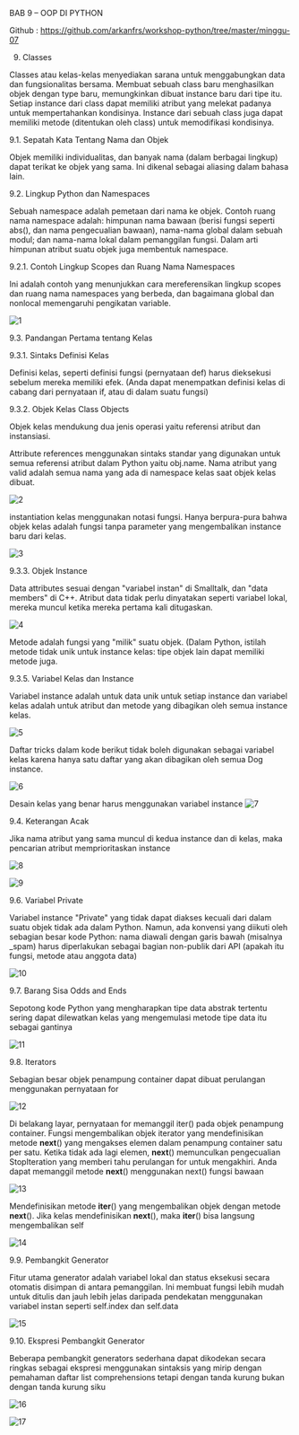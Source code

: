 BAB 9 – OOP DI PYTHON

Github : https://github.com/arkanfrs/workshop-python/tree/master/minggu-07

9. Classes

Classes atau kelas-kelas menyediakan sarana untuk menggabungkan data dan fungsionalitas bersama. Membuat sebuah class baru menghasilkan objek dengan type baru, memungkinkan dibuat instance baru dari tipe itu. Setiap instance dari class dapat memiliki atribut yang melekat padanya untuk mempertahankan kondisinya. Instance dari sebuah class juga dapat memiliki metode (ditentukan oleh class) untuk memodifikasi kondisinya.

9.1. Sepatah Kata Tentang Nama dan Objek

Objek memiliki individualitas, dan banyak nama (dalam berbagai lingkup) dapat terikat ke objek yang sama. Ini dikenal sebagai aliasing dalam bahasa lain.

9.2. Lingkup Python dan Namespaces

Sebuah namespace adalah pemetaan dari nama ke objek. Contoh ruang nama namespace adalah: himpunan nama bawaan (berisi fungsi seperti abs(), dan nama pengecualian bawaan), nama-nama global dalam sebuah modul; dan nama-nama lokal dalam pemanggilan fungsi. Dalam arti himpunan atribut suatu objek juga membentuk namespace.

9.2.1. Contoh Lingkup Scopes dan Ruang Nama Namespaces

Ini adalah contoh yang menunjukkan cara mereferensikan lingkup scopes dan ruang nama namespaces yang berbeda, dan bagaimana global dan nonlocal memengaruhi pengikatan variable.

![1](https://user-images.githubusercontent.com/70943455/112710748-1f1c9d00-8ef6-11eb-8916-a9b56f611f14.png)

9.3. Pandangan Pertama tentang Kelas

9.3.1. Sintaks Definisi Kelas

Definisi kelas, seperti definisi fungsi (pernyataan def) harus dieksekusi sebelum mereka memiliki efek. (Anda dapat menempatkan definisi kelas di cabang dari pernyataan if, atau di dalam suatu fungsi)

9.3.2. Objek Kelas Class Objects

Objek kelas mendukung dua jenis operasi yaitu referensi atribut dan instansiasi.

Attribute references menggunakan sintaks standar yang digunakan untuk semua referensi atribut dalam Python yaitu obj.name. Nama atribut yang valid adalah semua nama yang ada di namespace kelas saat objek kelas dibuat.

![2](https://user-images.githubusercontent.com/70943455/112710752-204dca00-8ef6-11eb-8ab2-8da91f1f4b08.png)

instantiation kelas menggunakan notasi fungsi. Hanya berpura-pura bahwa objek kelas adalah fungsi tanpa parameter yang mengembalikan instance baru dari kelas.

![3](https://user-images.githubusercontent.com/70943455/112710753-20e66080-8ef6-11eb-85c7-332e8d7af70b.png)

9.3.3. Objek Instance

Data attributes sesuai dengan "variabel instan" di Smalltalk, dan "data members" di C++. Atribut data tidak perlu dinyatakan seperti variabel lokal, mereka muncul ketika mereka pertama kali ditugaskan.

![4](https://user-images.githubusercontent.com/70943455/112710754-20e66080-8ef6-11eb-870f-ed968dc1a211.png)

Metode adalah fungsi yang "milik" suatu objek. (Dalam Python, istilah metode tidak unik untuk instance kelas: tipe objek lain dapat memiliki metode juga.

9.3.5. Variabel Kelas dan Instance

Variabel instance adalah untuk data unik untuk setiap instance dan variabel kelas adalah untuk atribut dan metode yang dibagikan oleh semua instance kelas.

![5](https://user-images.githubusercontent.com/70943455/112710755-217ef700-8ef6-11eb-86fc-5ce2e72304bd.png)

Daftar tricks dalam kode berikut tidak boleh digunakan sebagai variabel kelas karena hanya satu daftar yang akan dibagikan oleh semua Dog instance.

![6](https://user-images.githubusercontent.com/70943455/112710757-217ef700-8ef6-11eb-963d-1f331fe4c328.png)

Desain kelas yang benar harus menggunakan variabel instance
![7](https://user-images.githubusercontent.com/70943455/112710758-22178d80-8ef6-11eb-9dab-0f605bde35b2.png)

9.4. Keterangan Acak

Jika nama atribut yang sama muncul di kedua instance dan di kelas, maka pencarian atribut memprioritaskan instance

![8](https://user-images.githubusercontent.com/70943455/112710759-22b02400-8ef6-11eb-86ae-9d73a26574ee.png)

![9](https://user-images.githubusercontent.com/70943455/112710761-22b02400-8ef6-11eb-86da-72e82f42c069.png)

9.6. Variabel Private

Variabel instance "Private" yang tidak dapat diakses kecuali dari dalam suatu objek tidak ada dalam Python. Namun, ada konvensi yang diikuti oleh sebagian besar kode Python: nama diawali dengan garis bawah (misalnya _spam) harus diperlakukan sebagai bagian non-publik dari API (apakah itu fungsi, metode atau anggota data)

![10](https://user-images.githubusercontent.com/70943455/112710762-2348ba80-8ef6-11eb-8983-23102b7cdca8.png)

9.7. Barang Sisa Odds and Ends

Sepotong kode Python yang mengharapkan tipe data abstrak tertentu sering dapat dilewatkan kelas yang mengemulasi metode tipe data itu sebagai gantinya

![11](https://user-images.githubusercontent.com/70943455/112710763-2348ba80-8ef6-11eb-8dc9-25d2711e650c.png)

9.8. Iterators

Sebagian besar objek penampung container dapat dibuat perulangan menggunakan pernyataan for

![12](https://user-images.githubusercontent.com/70943455/112710764-23e15100-8ef6-11eb-9c72-cd4694fcdfce.png)

Di belakang layar, pernyataan for memanggil iter() pada objek penampung container. Fungsi mengembalikan objek iterator yang mendefinisikan metode __next__() yang mengakses elemen dalam penampung container satu per satu. Ketika tidak ada lagi elemen, __next__() memunculkan pengecualian StopIteration yang memberi tahu perulangan for untuk mengakhiri. Anda dapat memanggil metode __next__() menggunakan next() fungsi bawaan

![13](https://user-images.githubusercontent.com/70943455/112710766-2479e780-8ef6-11eb-9860-d78a1ef46dfd.png)

Mendefinisikan metode __iter__() yang mengembalikan objek dengan metode __next__(). Jika kelas mendefinisikan __next__(), maka __iter__() bisa langsung mengembalikan self

![14](https://user-images.githubusercontent.com/70943455/112710767-2479e780-8ef6-11eb-8f4c-2b6cec48f4c8.png)

9.9. Pembangkit Generator

Fitur utama generator adalah variabel lokal dan status eksekusi secara otomatis disimpan di antara pemanggilan. Ini membuat fungsi lebih mudah untuk ditulis dan jauh lebih jelas daripada pendekatan menggunakan variabel instan seperti self.index dan self.data

![15](https://user-images.githubusercontent.com/70943455/112710768-25127e00-8ef6-11eb-862e-031808b0e764.png)

9.10. Ekspresi Pembangkit Generator

Beberapa pembangkit generators sederhana dapat dikodekan secara ringkas sebagai ekspresi menggunakan sintaksis yang mirip dengan pemahaman daftar list comprehensions tetapi dengan tanda kurung bukan dengan tanda kurung siku

![16](https://user-images.githubusercontent.com/70943455/112710770-25ab1480-8ef6-11eb-9f27-fed6282ef8dc.png)

![17](https://user-images.githubusercontent.com/70943455/112710771-25ab1480-8ef6-11eb-9ba1-d43204ce9061.png)

